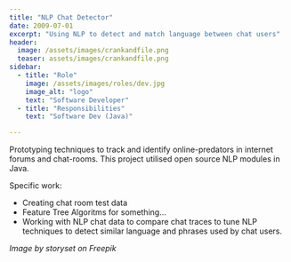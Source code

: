 ```yaml
---
title: "NLP Chat Detector"
date: 2009-07-01
excerpt: "Using NLP to detect and match language between chat users"
header:
  image: /assets/images/crankandfile.png
  teaser: assets/images/crankandfile.png
sidebar:
  - title: "Role"
    image: /assets/images/roles/dev.jpg
    image_alt: "logo"
    text: "Software Developer"
  - title: "Responsibilities"
    text: "Software Dev (Java)"

---   
```


Prototyping techniques to track and identify online-predators in internet forums and chat-rooms. This project utilised open source NLP modules in Java.

Specific work:
- Creating chat room test data
- Feature Tree Algoritms for something... 
- Working with NLP chat data to compare chat traces to tune NLP techniques to detect similar language and phrases used by chat users.


_Image by storyset on Freepik_
